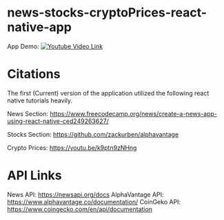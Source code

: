 # news-stocks-cryptoPrices-react-native-app

App Demo:
[![Youtube Video Link](https://img.youtube.com/vi/TfdJhcw-w5w/0.jpg)](https://www.youtube.com/watch?v=TfdJhcw-w5w)


# Citations
The first (Current) version of the application utilized the following react native tutorials heavily.

News Section: https://www.freecodecamp.org/news/create-a-news-app-using-react-native-ced249263627/

Stocks Section: https://github.com/zackurben/alphavantage

Crypto Prices: https://youtu.be/k9ptn9zNHng

# API Links

News API: https://newsapi.org/docs
AlphaVantage API: https://www.alphavantage.co/documentation/
CoinGeko API: https://www.coingecko.com/en/api/documentation

